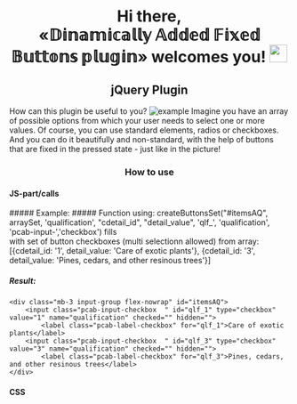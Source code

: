 <h1 align="center">Hi there,<br><strong>&laquo;𝔻𝕚𝕟𝕒𝕞𝕚𝕔𝕒𝕝𝕝𝕪 𝔸𝕕𝕕𝕖𝕕 𝔽𝕚𝕩𝕖𝕕 𝔹𝕦𝕥𝕥𝕠𝕟𝕤 𝕡𝕝𝕦𝕘𝕚𝕟&raquo;</strong> welcomes you!  
<img src="https://github.com/blackcater/blackcater/raw/main/images/Hi.gif" height="32"/></h1>
<h2 align="center">jQuery Plugin</h2>

How can this plugin be useful to you?
<img src="https://tools.tca.by/plugins/DinamicallyAdded-FixedButtons_library/DinamicallyAdded-FixedButtons_library.png" alt="example">
Imagine you have an array of possible options from which your user needs to select one or more values. 
Of course, you can use standard elements, radios or checkboxes. And you can do it beautifully and non-standard, with the help of buttons that are fixed in the pressed state - just like in the picture!

<h3 align="center">How to use</h3>
<h4>JS-part/calls</h4>
##### Example: #####
Function using: createButtonsSet("#itemsAQ", arraySet, 'qualification', "cdetail_id", "detail_value", 'qlf_', 'qualification', 'pcab-input-','checkbox')
fills <div id="itemsSkills"></div> with set of button checkboxes (multi selectionn allowed) 
from array: [{cdetail_id: '1', detail_value: 'Care of exotic plants'}, {cdetail_id: '3', detail_value: 'Pines, cedars, and other resinous trees'}]

##### Result: #####
    <div class="mb-3 input-group flex-nowrap" id="itemsAQ">
        <input class="pcab-input-checkbox  " id="qlf_1" type="checkbox" value="1" name="qualification" checked="" hidden="">
            <label class="pcab-label-checkbox" for="qlf_1">Care of exotic plants</label>
        <input class="pcab-input-checkbox  " id="qlf_3" type="checkbox" value="3" name="qualification" checked="" hidden="">
            <label class="pcab-label-checkbox" for="qlf_3">Pines, cedars, and other resinous trees</label>
    </div>
<h4>CSS</h4>